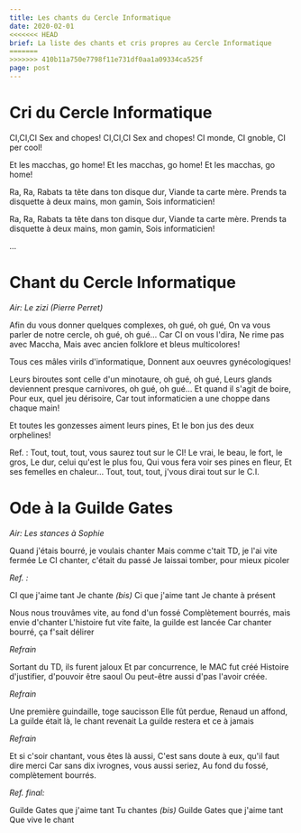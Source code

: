 ```yaml
---
title: Les chants du Cercle Informatique
date: 2020-02-01
<<<<<<< HEAD
brief: La liste des chants et cris propres au Cercle Informatique
=======
>>>>>>> 410b11a750e7798f11e731df0aa1a09334ca525f
page: post
---
```


# Cri du Cercle Informatique

CI,CI,CI Sex and chopes!
CI,CI,CI Sex and chopes!
CI monde, CI gnoble, CI per cool!

Et les macchas, go home!
Et les macchas, go home!
Et les macchas, go home!

Ra, Ra,
Rabats ta tête dans ton disque dur,
Viande ta carte mère.
Prends ta disquette à deux mains, mon gamin,
Sois informaticien!

Ra, Ra,
Rabats ta tête dans ton disque dur,
Viande ta carte mère.
Prends ta disquette à deux mains, mon gamin,
Sois informaticien!

…

# Chant du Cercle Informatique

_Air: Le zizi (Pierre Perret)_

Afin du vous donner quelques complexes, oh gué, oh gué,
On va vous parler de notre cercle, oh gué, oh gué…
Car CI on vous l'dira,
Ne rime pas avec Maccha,
Mais avec ancien folklore et bleus multicolores!

Tous ces mâles virils d'informatique,
Donnent aux oeuvres gynécologiques!

Leurs biroutes sont celle d'un minotaure, oh gué, oh gué,
Leurs glands deviennent presque carnivores, oh gué, oh gué…
Et quand il s'agit de boire,
Pour eux, quel jeu dérisoire,
Car tout informaticien a une choppe dans chaque main!

Et toutes les gonzesses aiment leurs pines,
Et le bon jus des deux orphelines!

Ref. :
Tout, tout, tout, vous saurez tout sur le CI!
Le vrai, le beau, le fort, le gros,
Le dur, celui qu'est le plus fou,
Qui vous fera voir ses pines en fleur,
Et ses femelles en chaleur…
Tout, tout, tout, j'vous dirai tout sur le C.I.

# Ode à la Guilde Gates

_Air: Les stances à Sophie_

Quand j'étais bourré, je voulais chanter
Mais comme c'tait TD, je l'ai vite fermée
Le CI chanter, c'était du passé
Je laissai tomber, pour mieux picoler

*Ref. :*

CI que j'aime tant
Je chante _(bis)_
Ci que j'aime tant
Je chante à présent

Nous nous trouvâmes vite, au fond d'un fossé
Complètement bourrés, mais envie d'chanter
L'histoire fut vite faite, la guilde est lancée
Car chanter bourré, ça f'sait délirer

*Refrain*

Sortant du TD, ils furent jaloux
Et par concurrence, le MAC fut créé
Histoire d'justifier, d'pouvoir être saoul
Ou peut-être aussi d'pas l'avoir créée.

*Refrain*

Une première guindaille, toge saucisson
Elle fût perdue, Renaud un affond,
La guilde était là, le chant revenait
La guilde restera et ce à jamais

*Refrain*

Et si c'soir chantant, vous êtes là aussi,
C'est sans doute à eux, qu'il faut dire merci
Car sans dix ivrognes, vous aussi seriez,
Au fond du fossé, complètement bourrés.

*Ref. final:*

Guilde Gates que j'aime tant
Tu chantes _(bis)_
Guilde Gates que j'aime tant
Que vive le chant
